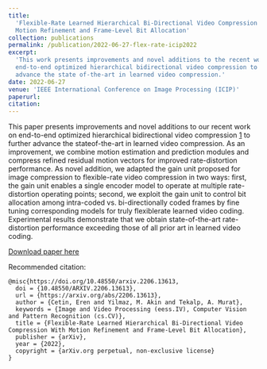 ```yaml
---
title:
  'Flexible-Rate Learned Hierarchical Bi-Directional Video Compression With
  Motion Refinement and Frame-Level Bit Allocation'
collection: publications
permalink: /publication/2022-06-27-flex-rate-icip2022
excerpt:
  'This work presents improvements and novel additions to the recent work on
  end-to-end optimized hierarchical bidirectional video compression to further
  advance the state of-the-art in learned video compression.'
date: 2022-06-27
venue: 'IEEE International Conference on Image Processing (ICIP)'
paperurl:
citation:
---
```


This paper presents improvements and novel additions to our recent work on
end-to-end optimized hierarchical bidirectional video compression
[1](https://arxiv.org/abs/2112.09529) to further advance the stateof-the-art in
learned video compression. As an improvement, we combine motion estimation and
prediction modules and compress refined residual motion vectors for improved
rate-distortion performance. As novel addition, we adapted the gain unit
proposed for image compression to flexible-rate video compression in two ways:
first, the gain unit enables a single encoder model to operate at multiple
rate-distortion operating points; second, we exploit the gain unit to control
bit allocation among intra-coded vs. bi-directionally coded frames by fine
tuning corresponding models for truly flexiblerate learned video coding.
Experimental results demonstrate that we obtain state-of-the-art rate-distortion
performance exceeding those of all prior art in learned video coding.

[Download paper here](https://arxiv.org/pdf/2206.13613.pdf)

Recommended citation:

```
@misc{https://doi.org/10.48550/arxiv.2206.13613,
  doi = {10.48550/ARXIV.2206.13613},
  url = {https://arxiv.org/abs/2206.13613},
  author = {Cetin, Eren and Yilmaz, M. Akin and Tekalp, A. Murat},
  keywords = {Image and Video Processing (eess.IV), Computer Vision and Pattern Recognition (cs.CV)},
  title = {Flexible-Rate Learned Hierarchical Bi-Directional Video Compression With Motion Refinement and Frame-Level Bit Allocation},
  publisher = {arXiv},
  year = {2022},
  copyright = {arXiv.org perpetual, non-exclusive license}
}
```
